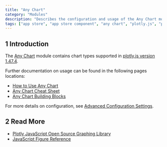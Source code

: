 ```yaml
---
title: "Any Chart"
category: "Modules"
description: "Describes the configuration and usage of the Any Chart module, which is available in the Mendix App Store."
tags: ["app store", "app store component", "any chart", "plotly.js", "platform support"]
---
```


## 1 Introduction

The [Any Chart](https://appstore.home.mendix.com/link/app/106517/) module contains chart types supported in [plotly.js version 1.47.4](https://www.npmjs.com/package/plotly.js/v/1.47.4).

Further documentation on usage can be found in the following pages locations:

* [How to Use Any Chart](/howto/front-end/charts-any-usage)
* [Any Chart Cheat Sheet](/refguide/charts-any-cheat-sheet)
* [Any Chart Building Blocks](/refguide/charts-any-building-blocks)

For more details on configuration, see [Advanced Configuration Settings](https://github.com/mendixlabs/charts/blob/master/AdvancedCheatSheet.md).

## 2 Read More

* [Plotly JavaScript Open Source Graphing Library](https://plot.ly/javascript/)
* [JavaScript Figure Reference](https://plot.ly/javascript/reference)

